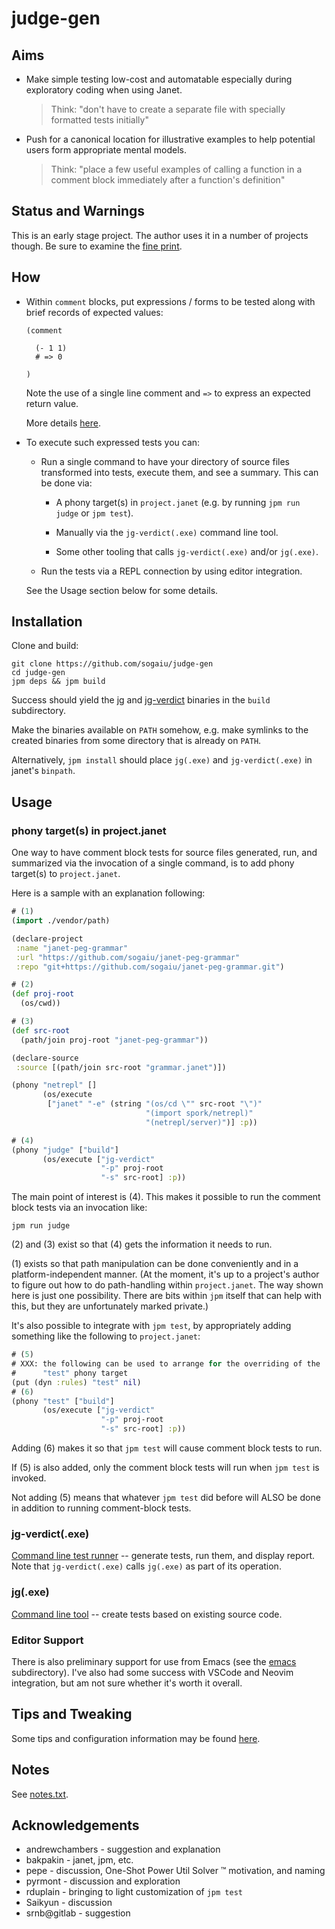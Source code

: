 # judge-gen

## Aims

* Make simple testing low-cost and automatable especially during
  exploratory coding when using Janet.

  > Think: "don't have to create a separate file with specially
  > formatted tests initially"

* Push for a canonical location for illustrative examples to help
  potential users form appropriate mental models.

  > Think: "place a few useful examples of calling a function in a
  > comment block immediately after a function's definition"

## Status and Warnings

This is an early stage project.  The author uses it in a number of
projects though.  Be sure to examine the [fine print](doc/warning.md).

## How

* Within `comment` blocks, put expressions / forms to be tested along
  with brief records of expected values:

  ```
  (comment

    (- 1 1)
    # => 0

  )
  ```

  Note the use of a single line comment and `=>` to express an
  expected return value.

  More details [here](doc/tips-and-tweaking.md).

* To execute such expressed tests you can:

  * Run a single command to have your directory of source files
    transformed into tests, execute them, and see a summary.  This can
    be done via:

    * A phony target(s) in `project.janet` (e.g. by running `jpm run
      judge` or `jpm test`).

    * Manually via the `jg-verdict(.exe)` command line tool.

    * Some other tooling that calls `jg-verdict(.exe)` and/or `jg(.exe)`.

  * Run the tests via a REPL connection by using editor integration.

  See the Usage section below for some details.

## Installation

Clone and build:

```
git clone https://github.com/sogaiu/judge-gen
cd judge-gen
jpm deps && jpm build
```

Success should yield the [jg](doc/jg.md) and
[jg-verdict](doc/jg-verdict.md) binaries in the `build` subdirectory.

Make the binaries available on `PATH` somehow, e.g. make symlinks to
the created binaries from some directory that is already on `PATH`.

Alternatively, `jpm install` should place `jg(.exe)` and
`jg-verdict(.exe)` in janet's `binpath`.

## Usage

### phony target(s) in project.janet

One way to have comment block tests for source files generated, run,
and summarized via the invocation of a single command, is to add phony
target(s) to `project.janet`.

Here is a sample with an explanation following:
```clojure
# (1)
(import ./vendor/path)

(declare-project
 :name "janet-peg-grammar"
 :url "https://github.com/sogaiu/janet-peg-grammar"
 :repo "git+https://github.com/sogaiu/janet-peg-grammar.git")

# (2)
(def proj-root
  (os/cwd))

# (3)
(def src-root
  (path/join proj-root "janet-peg-grammar"))

(declare-source
 :source [(path/join src-root "grammar.janet")])

(phony "netrepl" []
       (os/execute
        ["janet" "-e" (string "(os/cd \"" src-root "\")"
                              "(import spork/netrepl)"
                              "(netrepl/server)")] :p))

# (4)
(phony "judge" ["build"]
       (os/execute ["jg-verdict"
                    "-p" proj-root
                    "-s" src-root] :p))
```

The main point of interest is (4).  This makes it possible to run the
comment block tests via an invocation like:

```
jpm run judge
```

(2) and (3) exist so that (4) gets the information it needs to run.

(1) exists so that path manipulation can be done conveniently and in a
platform-independent manner.  (At the moment, it's up to a project's
author to figure out how to do path-handling within `project.janet`.
The way shown here is just one possibility.  There are bits within
`jpm` itself that can help with this, but they are unfortunately
marked private.)

It's also possible to integrate with `jpm test`, by appropriately
adding something like the following to `project.janet`:

```clojure
# (5)
# XXX: the following can be used to arrange for the overriding of the
#      "test" phony target
(put (dyn :rules) "test" nil)
# (6)
(phony "test" ["build"]
       (os/execute ["jg-verdict"
                    "-p" proj-root
                    "-s" src-root] :p))
```

Adding (6) makes it so that `jpm test` will cause comment block tests
to run.

If (5) is also added, only the comment block tests will run when `jpm
test` is invoked.

Not adding (5) means that whatever `jpm test` did before will ALSO be
done in addition to running comment-block tests.

### jg-verdict(.exe)

[Command line test runner](doc/jg-verdict.md) -- generate tests, run
them, and display report.  Note that `jg-verdict(.exe)` calls
`jg(.exe)` as part of its operation.

### jg(.exe)

[Command line tool](doc/jg.md) -- create tests based on existing
source code.

### Editor Support

There is also preliminary support for use from Emacs (see the
[emacs](emacs) subdirectory).  I've also had some success with VSCode
and Neovim integration, but am not sure whether it's worth it overall.

## Tips and Tweaking

Some tips and configuration information may be found
[here](doc/tips-and-tweaking.md).

## Notes

See [notes.txt](notes.txt).

## Acknowledgements

* andrewchambers - suggestion and explanation
* bakpakin - janet, jpm, etc.
* pepe - discussion, One-Shot Power Util Solver ™ motivation, and naming
* pyrmont - discussion and exploration
* rduplain - bringing to light customization of `jpm test`
* Saikyun - discussion
* srnb@gitlab - suggestion
